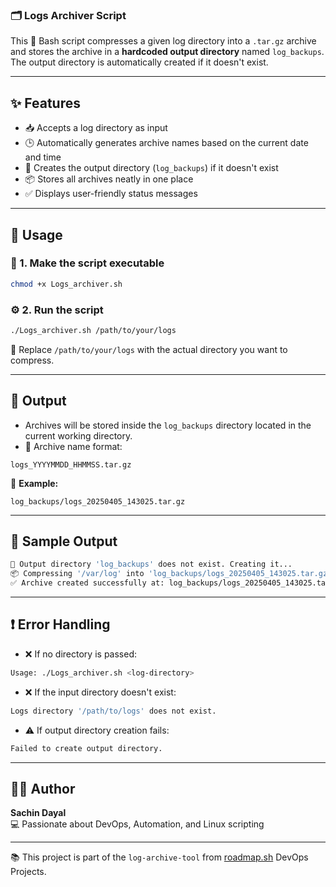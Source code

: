 


### 🗂️ Logs Archiver Script

This 🐧 Bash script compresses a given log directory into a `.tar.gz` archive and stores the archive in a **hardcoded output directory** named `log_backups`. The output directory is automatically created if it doesn't exist.

---

## ✨ Features

- 📥 Accepts a log directory as input
- 🕒 Automatically generates archive names based on the current date and time
- 📁 Creates the output directory (`log_backups`) if it doesn't exist
- 📦 Stores all archives neatly in one place
- ✅ Displays user-friendly status messages

---

## 🚀 Usage

### 🔐 1. Make the script executable

```bash
chmod +x Logs_archiver.sh
```

### ⚙️ 2. Run the script

```bash
./Logs_archiver.sh /path/to/your/logs
```

📌 Replace `/path/to/your/logs` with the actual directory you want to compress.

---

## 📂 Output

- Archives will be stored inside the `log_backups` directory located in the current working directory.
- 🧾 Archive name format:

```
logs_YYYYMMDD_HHMMSS.tar.gz
```

🧪 **Example:**

```
log_backups/logs_20250405_143025.tar.gz
```

---

## 🧪 Sample Output

```bash
📁 Output directory 'log_backups' does not exist. Creating it...
📦 Compressing '/var/log' into 'log_backups/logs_20250405_143025.tar.gz'...
✅ Archive created successfully at: log_backups/logs_20250405_143025.tar.gz
```

---

## ❗ Error Handling

- ❌ If no directory is passed:

```bash
Usage: ./Logs_archiver.sh <log-directory>
```

- ❌ If the input directory doesn't exist:

```bash
Logs directory '/path/to/logs' does not exist.
```

- ⚠️ If output directory creation fails:

```bash
Failed to create output directory.
```

---

## 👨‍💻 Author

**Sachin Dayal**  
💻 Passionate about DevOps, Automation, and Linux scripting  

---

📚 This project is part of the `log-archive-tool` from [roadmap.sh](https://roadmap.sh/projects/log-archive-tool) DevOps Projects.
